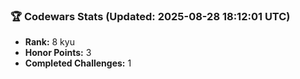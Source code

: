 ### 🏆 Codewars Stats (Updated: 2025-08-28 18:12:01 UTC)

- **Rank:** 8 kyu
- **Honor Points:** 3
- **Completed Challenges:** 1
